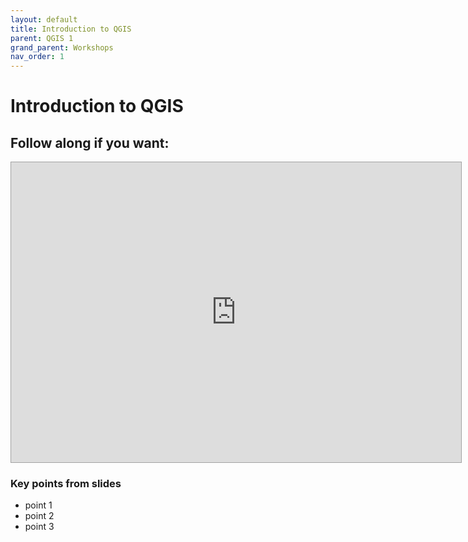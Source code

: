 ```yaml
---
layout: default
title: Introduction to QGIS
parent: QGIS 1
grand_parent: Workshops
nav_order: 1
---
```


# Introduction to QGIS

## Follow along if you want:

<iframe width="720" height="480" frameborder="0" marginheight="0" marginwidth="0" style="border:1pt solid  #a3a3a3" src="https://meginwinnipeg.github.io/slides/aci_w2020.html"></iframe>


### Key points from slides
- point 1  
- point 2  
- point 3  
